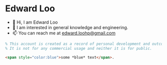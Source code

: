 # **Edward Loo**

- 👋 Hi, I am Edward Loo
- 👀 I am interested in general knowledge and engineering.
- 📫 You can reach me at edward.loohp@gmail.com

```MATLAB
% This account is created as a record of personal development and outcome.
% It is not for any commercial usage and neither it is for public.
```
```html
<span style="color:blue">some *blue* text</span>.
```

<!---
edwardloo/edwardloo is a ✨ special ✨ repository because its `README.md` (this file) appears on your GitHub profile.
You can click the Preview link to take a look at your changes.
--->

